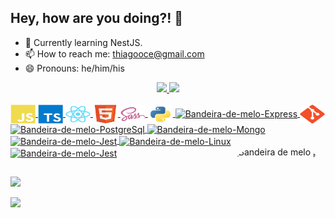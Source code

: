 
## Hey, how are you doing?! 👋

- 🌱 Currently learning NestJS.
- 📫 How to reach me: thiagooce@gmail.com
- 😄 Pronouns: he/him/his

<div align="center">
  <a href="https://github.com/bandeira-de-melo">
  <img height="180em" src="https://github-readme-stats.vercel.app/api?username=bandeira-de-melo&show_icons=true&theme=tokyonight&include_all_commits=true&count_private=true"/>
  <img height="180em" src="https://github-readme-stats.vercel.app/api/top-langs/?username=bandeira-de-melo&layout=compact&langs_count=7&theme=tokyonight"/>
</div>

  <div style="display: inline_block"><br>
  <img align="center" alt="Bandeira-de-melo-Js" height="30" width="40" src="https://raw.githubusercontent.com/devicons/devicon/master/icons/javascript/javascript-plain.svg">
  <img align="center" alt="Bandeira-de-melo-Ts" height="30" width="40" src="https://raw.githubusercontent.com/devicons/devicon/master/icons/typescript/typescript-plain.svg">
  <img align="center" alt="Bandeira-de-melo-React" height="30" width="40" src="https://raw.githubusercontent.com/devicons/devicon/master/icons/react/react-original.svg">
  <img align="center" alt="Bandeira-de-melo-HTML" height="30" width="40" src="https://raw.githubusercontent.com/devicons/devicon/master/icons/html5/html5-original.svg">
  <img align="center" alt="Bandeira-de-melo-CSS" height="30" width="40" src="https://raw.githubusercontent.com/devicons/devicon/master/icons/sass/sass-original.svg">
  <img align="center" alt="Bandeira-de-melo-Python" align="center" height="30" width="40" src="https://raw.githubusercontent.com/devicons/devicon/master/icons/python/python-original.svg">
  <img align="center" alt="Bandeira-de-melo-Express" align="center" height="30" width="40" src="https://cdn.jsdelivr.net/gh/devicons/devicon/icons/express/express-original.svg" />         
  <img align="center" alt="Bandeira-de-melo-Git" height="30" width="40" background-color="yellow" src="https://raw.githubusercontent.com/devicons/devicon/master/icons/git/git-original.svg">
    <img align="center" alt="Bandeira-de-melo-PostgreSql" height="30" width="40" src="https://cdn.jsdelivr.net/gh/devicons/devicon/icons/postgresql/postgresql-original.svg" />
    <img align="center" alt="Bandeira-de-melo-Mongo" height="30" width="40" src="https://cdn.jsdelivr.net/gh/devicons/devicon/icons/mongodb/mongodb-original-wordmark.svg" />
    <img align="center" alt="Bandeira-de-melo-Jest" height="30" width="40" src="https://cdn.jsdelivr.net/gh/devicons/devicon/icons/jest/jest-plain.svg" />
    <img align="center" alt="Bandeira-de-melo-Linux" height="30" width="40" src="https://cdn.jsdelivr.net/gh/devicons/devicon/icons/linux/linux-original.svg" />
    <img align="center" src="https://cdn.jsdelivr.net/gh/devicons/devicon/icons/nestjs/nestjs-plain-wordmark.svg" alt="Bandeira-de-melo-Jest" height="50" width="60" />
              
          
  <img align="right" alt="Bandeira de melo pic" height="100" style="border-radius:50px;" src="https://media-exp1.licdn.com/dms/image/D4D35AQEza17CtQcing/profile-framedphoto-shrink_200_200/0/1652551759916?e=1654520400&v=beta&t=HcAgszsaIAcwzqahgvo_gciKzGRp_7FCb1EkF3Y9Z9Y">
</div>

          
          
            
          
  
  ##
  
  <div> 
    <a href="https://www.linkedin.com/in/thiago-bandeira-de-melo/" target="_blank"><img src="https://img.shields.io/badge/-LinkedIn-%230077B5?style=for-the-badge&logo=linkedin&logoColor=white" target="_blank"></a>

  <a href = "mailto:thiagooce@gmail.com"><img src="https://img.shields.io/badge/-Gmail-%23333?style=for-the-badge&logo=gmail&logoColor=white" target="_blank"></a>
   
 
  
 
  
